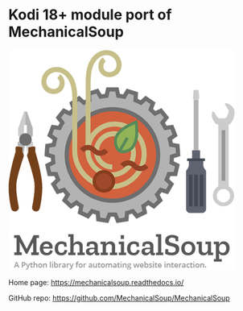 # Kodi 18+ module port of MechanicalSoup

![MechanicalSoup. A Python library for automating website interaction.](https://raw.githubusercontent.com/MechanicalSoup/MechanicalSoup/master/assets/mechanical-soup-logo.png)

Home page: https://mechanicalsoup.readthedocs.io/

GitHub repo: https://github.com/MechanicalSoup/MechanicalSoup
